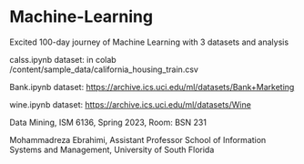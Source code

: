 # Machine-Learning
Excited 100-day journey of Machine Learning with 3 datasets and analysis

calss.ipynb dataset: in colab /content/sample_data/california_housing_train.csv

Bank.ipynb dataset: <https://archive.ics.uci.edu/ml/datasets/Bank+Marketing>

wine.ipynb dataset: <https://archive.ics.uci.edu/ml/datasets/Wine>

Data Mining, ISM 6136, Spring 2023, Room: BSN 231

Mohammadreza Ebrahimi, Assistant Professor
School of Information Systems and Management, University of South Florida
